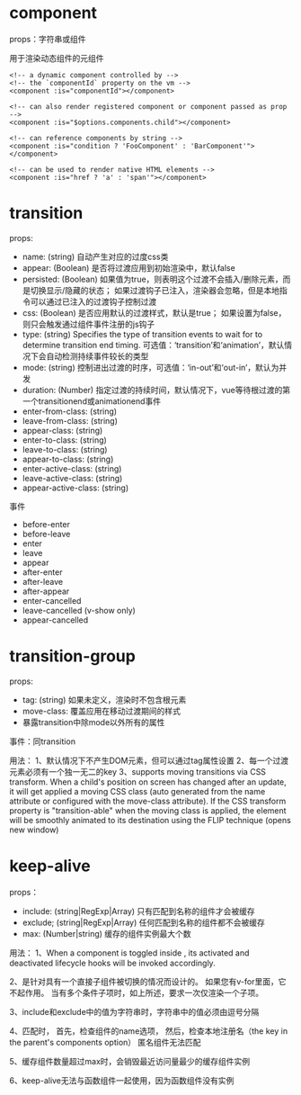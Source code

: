 # component
props：字符串或组件

用于渲染动态组件的元组件
```vue
<!-- a dynamic component controlled by -->
<!-- the `componentId` property on the vm -->
<component :is="componentId"></component>

<!-- can also render registered component or component passed as prop -->
<component :is="$options.components.child"></component>

<!-- can reference components by string -->
<component :is="condition ? 'FooComponent' : 'BarComponent'"></component>

<!-- can be used to render native HTML elements -->
<component :is="href ? 'a' : 'span'"></component>
```

# transition
props:
+   name: (string) 自动产生对应的过度css类
+   appear: (Boolean) 是否将过渡应用到初始渲染中，默认false
+   persisted: (Boolean) 如果值为true，则表明这个过渡不会插入/删除元素，而是切换显示/隐藏的状态；
                如果过渡钩子已注入，渲染器会忽略，但是本地指令可以通过已注入的过渡钩子控制过渡
+   css: (Boolean) 是否应用默认的过渡样式，默认是true；
                如果设置为false，则只会触发通过组件事件注册的js钩子
+   type: (string) Specifies the type of transition events to wait for to determine transition end timing.
                可选值：‘transition’和‘animation’，默认情况下会自动检测持续事件较长的类型
+   mode: (string) 控制进出过渡的时序，可选值：‘in-out’和‘out-in’，默认为并发
+   duration: (Number) 指定过渡的持续时间，默认情况下，vue等待根过渡的第一个transitionend或animationend事件
+   enter-from-class: (string)
+   leave-from-class: (string)
+   appear-class: (string)
+   enter-to-class: (string)
+   leave-to-class: (string)
+   appear-to-class: (string)
+   enter-active-class: (string)
+   leave-active-class: (string)
+   appear-active-class: (string)
                
事件
+   before-enter
+   before-leave
+   enter
+   leave
+   appear
+   after-enter
+   after-leave
+   after-appear
+   enter-cancelled
+   leave-cancelled     (v-show  only)
+   appear-cancelled


# transition-group
props:
+   tag: (string) 如果未定义，渲染时不包含根元素
+   move-class: 覆盖应用在移动过渡期间的样式
+   暴露transition中除mode以外所有的属性

事件：同transition

用法：
1、默认情况下不产生DOM元素，但可以通过tag属性设置
2、每一个过渡元素必须有一个独一无二的key
3、supports moving transitions via CSS transform. 
When a child's position on screen has changed after an update, 
it will get applied a moving CSS class (auto generated from the name attribute 
or configured with the move-class attribute). 
If the CSS transform property is "transition-able" when the moving class is applied, 
the element will be smoothly animated to its destination using the FLIP technique (opens new window)


# keep-alive
props：
+   include: (string|RegExp|Array) 只有匹配到名称的组件才会被缓存
+   exclude; (string|RegExp|Array) 任何匹配到名称的组件都不会被缓存
+   max: (Number|string)    缓存的组件实例最大个数

用法：
1、When a component is toggled inside <keep-alive>, 
its activated and deactivated lifecycle hooks will be invoked accordingly.

2、<keep-alive>是针对具有一个直接子组件被切换的情况而设计的。
如果您有v-for里面，它不起作用。
当有多个条件子项时，如上所述，<keep-alive>要求一次仅渲染一个子项。

3、include和exclude中的值为字符串时，字符串中的值必须由逗号分隔

4、匹配时，
    首先，检查组件的name选项，
    然后，检查本地注册名（the key in the parent's components option）
    匿名组件无法匹配

5、缓存组件数量超过max时，会销毁最近访问量最少的缓存组件实例

6、keep-alive无法与函数组件一起使用，因为函数组件没有实例


















